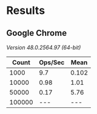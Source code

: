 # Results

## Google Chrome
*Version 48.0.2564.97 (64-bit)*

| Count | Ops/Sec | Mean  |
|-------|---------|-------|
| 1000  | 9.7  | 0.102  |
| 10000 | 0.98 | 1.01  |
| 50000 | 0.17 | 5.76  |
| 100000 | --- | ---  |
